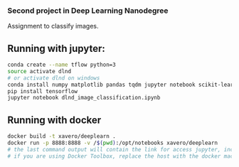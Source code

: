 ### Second project in Deep Learning Nanodegree

Assignment to classify images.


## Running with jupyter:

```bash
conda create --name tflow python=3
source activate dlnd
# or activate dlnd on windows
conda install numpy matplotlib pandas tqdm jupyter notebook scikit-learn bokeh scipy h5py -y
pip install tensorflow
jupyter notebook dlnd_image_classification.ipynb
```

## Running with docker 

```bash
docker build -t xavero/deeplearn .
docker run -p 8888:8888 -v /$(pwd):/opt/notebooks xavero/deeplearn
# the last command output will contain the link for access jupyter, including the token. 
# if you are using Docker Toolbox, replace the host with the docker machine ip or hostname.
```